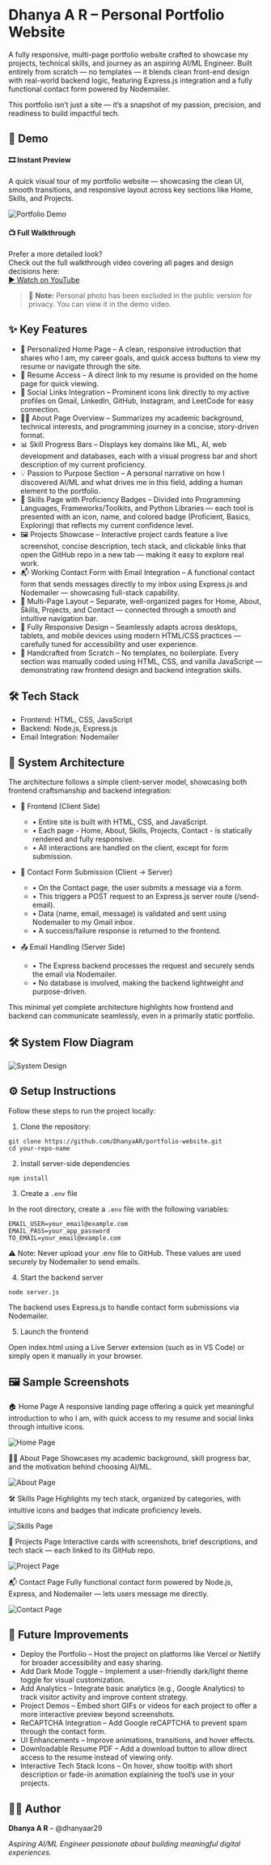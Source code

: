 # Dhanya A R – Personal Portfolio Website

A fully responsive, multi-page portfolio website crafted to showcase my projects, technical skills, and journey as an aspiring AI/ML Engineer. Built entirely from scratch — no templates — it blends clean front-end design with real-world backend logic, featuring Express.js integration and a fully functional contact form powered by Nodemailer.

This portfolio isn’t just a site — it’s a snapshot of my passion, precision, and readiness to build impactful tech.



## 🚀 Demo

#### 🎞️ Instant Preview  
A quick visual tour of my portfolio website — showcasing the clean UI, smooth transitions, and responsive layout across key sections like Home, Skills, and Projects.

![Portfolio Demo](demo/portfolio-demo.gif)

#### 📺 Full Walkthrough  
Prefer a more detailed look?  
Check out the full walkthrough video covering all pages and design decisions here:  
[▶️ Watch on YouTube](https://www.youtube.com/watch?v=YOUR_VIDEO_ID)

> 📌 **Note:** Personal photo has been excluded in the public version for privacy. You can view it in the demo video.



## ✨ Key Features

- 👋 Personalized Home Page – A clean, responsive introduction that shares who I am, my career goals, and quick access buttons to view my resume or navigate through the site.
- 📄 Resume Access – A direct link to my resume is provided on the home page for quick viewing.
- 🔗 Social Links Integration – Prominent icons link directly to my active profiles on Gmail, LinkedIn, GitHub, Instagram, and LeetCode for easy connection.
- 🧑‍💻 About Page Overview – Summarizes my academic background, technical interests, and programming journey in a concise, story-driven format.
- 📊 Skill Progress Bars – Displays key domains like ML, AI, web development and databases, each with a visual progress bar and short description of my current proficiency.
- 💡 Passion to Purpose Section – A personal narrative on how I discovered AI/ML and what drives me in this field, adding a human element to the portfolio.
- 🧰 Skills Page with Proficiency Badges – Divided into Programming Languages, Frameworks/Toolkits, and Python Libraries — each tool is presented with an icon, name, and colored badge (Proficient, Basics, Exploring) that reflects my current confidence level.
- 🖼️ Projects Showcase – Interactive project cards feature a live screenshot, concise description, tech stack, and clickable links that open the GitHub repo in a new tab — making it easy to explore real work.
- 📬 Working Contact Form with Email Integration – A functional contact form that sends messages directly to my inbox using Express.js and Nodemailer — showcasing full-stack capability.
- 🧩 Multi-Page Layout – Separate, well-organized pages for Home, About, Skills, Projects, and Contact — connected through a smooth and intuitive navigation bar.
- 📱 Fully Responsive Design – Seamlessly adapts across desktops, tablets, and mobile devices using modern HTML/CSS practices — carefully tuned for accessibility and user experience.
- 🎨 Handcrafted from Scratch – No templates, no boilerplate. Every section was manually coded using HTML, CSS, and vanilla JavaScript — demonstrating raw frontend design and backend integration skills.



## 🛠️ Tech Stack

- Frontend: HTML, CSS, JavaScript 
- Backend: Node.js, Express.js 
- Email Integration: Nodemailer


## 🧩 System Architecture

The architecture follows a simple client-server model, showcasing both frontend craftsmanship and backend integration:

- 📄 Frontend (Client Side)
    - • Entire site is built with HTML, CSS, and JavaScript.
    - • Each page - Home, About, Skills, Projects, Contact - is statically rendered and fully responsive.
    - • All interactions are handled on the client, except for form submission.
      
- 📨 Contact Form Submission (Client → Server)
    - • On the Contact page, the user submits a message via a form.
    - • This triggers a POST request to an Express.js server route (/send-email).
    - • Data (name, email, message) is validated and sent using Nodemailer to my Gmail inbox.
    - • A success/failure response is returned to the frontend.
      
- 📤 Email Handling (Server Side)
    - • The Express backend processes the request and securely sends the email via Nodemailer.
    - • No database is involved, making the backend lightweight and purpose-driven.
      
This minimal yet complete architecture highlights how frontend and backend can communicate seamlessly, even in a primarily static portfolio.



## 🛠️ System Flow Diagram

![System Design](./screenshots/system_design.png)


## ⚙️ Setup Instructions

Follow these steps to run the project locally:
   
1. Clone the repository:
```
git clone https://github.com/DhanyaAR/portfolio-website.git
cd your-repo-name
```

2. Install server-side dependencies
```
npm install
```

3. Create a `.env` file

In the root directory, create a `.env` file with the following variables:
```
EMAIL_USER=your_email@example.com
EMAIL_PASS=your_app_password
TO_EMAIL=your_email@example.com
```
⚠️ Note: Never upload your .env file to GitHub. These values are used securely by Nodemailer to send emails.

4. Start the backend server
```
node server.js
```
The backend uses Express.js to handle contact form submissions via Nodemailer.

5. Launch the frontend
   
Open index.html using a Live Server extension (such as in VS Code) or simply open it manually in your browser.



## 🖼️ Sample Screenshots

🏠 Home Page
A responsive landing page offering a quick yet meaningful introduction to who I am, with quick access to my resume and social links through intuitive icons.

![Home Page](screenshots/home.png)

👩‍🎓 About Page
Showcases my academic background, skill progress bar, and the motivation behind choosing AI/ML.

![About Page](screenshots/about.png)

🛠️ Skills Page
Highlights my tech stack, organized by categories, with intuitive icons and badges that indicate proficiency levels.

![Skills Page](screenshots/skills.png)

📁 Projects Page
Interactive cards with screenshots, brief descriptions, and tech stack — each linked to its GitHub repo.

![Project Page](screenshots/project.png)

📬 Contact Page
Fully functional contact form powered by Node.js, Express, and Nodemailer — lets users message me directly.

![Contact Page](screenshots/contact.png)



## 🚀 Future Improvements

- Deploy the Portfolio – Host the project on platforms like Vercel or Netlify for broader accessibility and easy sharing.
- Add Dark Mode Toggle – Implement a user-friendly dark/light theme toggle for visual customization.
- Add Analytics – Integrate basic analytics (e.g., Google Analytics) to track visitor activity and improve content strategy.
- Project Demos – Embed short GIFs or videos for each project to offer a more interactive preview beyond screenshots.
- ReCAPTCHA Integration – Add Google reCAPTCHA to prevent spam through the contact form.
- UI Enhancements – Improve animations, transitions, and hover effects.
- Downloadable Resume PDF – Add a download button to allow direct access to the resume instead of viewing only.
- Interactive Tech Stack Icons – On hover, show tooltip with short description or fade-in animation explaining the tool’s use in your projects.


## 👩‍💻 Author

**Dhanya A R** – @dhanyaar29

*Aspiring AI/ML Engineer passionate about building meaningful digital experiences.*



